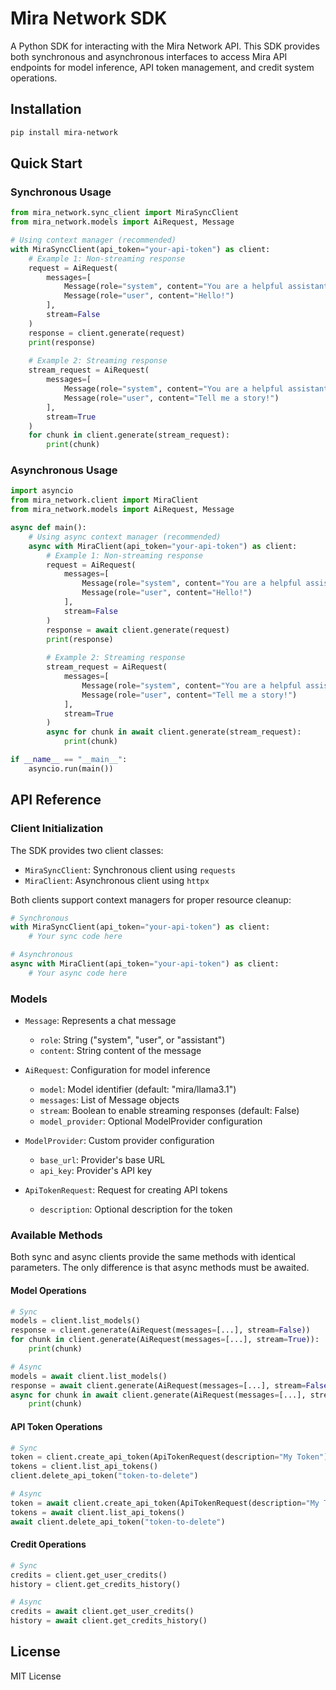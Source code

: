 # Mira Network SDK

A Python SDK for interacting with the Mira Network API. This SDK provides both synchronous and asynchronous interfaces to access Mira API endpoints for model inference, API token management, and credit system operations.

## Installation

```bash
pip install mira-network
```

## Quick Start

### Synchronous Usage

```python
from mira_network.sync_client import MiraSyncClient
from mira_network.models import AiRequest, Message

# Using context manager (recommended)
with MiraSyncClient(api_token="your-api-token") as client:
    # Example 1: Non-streaming response
    request = AiRequest(
        messages=[
            Message(role="system", content="You are a helpful assistant."),
            Message(role="user", content="Hello!")
        ],
        stream=False
    )
    response = client.generate(request)
    print(response)
    
    # Example 2: Streaming response
    stream_request = AiRequest(
        messages=[
            Message(role="system", content="You are a helpful assistant."),
            Message(role="user", content="Tell me a story!")
        ],
        stream=True
    )
    for chunk in client.generate(stream_request):
        print(chunk)
```

### Asynchronous Usage

```python
import asyncio
from mira_network.client import MiraClient
from mira_network.models import AiRequest, Message

async def main():
    # Using async context manager (recommended)
    async with MiraClient(api_token="your-api-token") as client:
        # Example 1: Non-streaming response
        request = AiRequest(
            messages=[
                Message(role="system", content="You are a helpful assistant."),
                Message(role="user", content="Hello!")
            ],
            stream=False
        )
        response = await client.generate(request)
        print(response)
        
        # Example 2: Streaming response
        stream_request = AiRequest(
            messages=[
                Message(role="system", content="You are a helpful assistant."),
                Message(role="user", content="Tell me a story!")
            ],
            stream=True
        )
        async for chunk in await client.generate(stream_request):
            print(chunk)

if __name__ == "__main__":
    asyncio.run(main())
```

## API Reference

### Client Initialization

The SDK provides two client classes:
- `MiraSyncClient`: Synchronous client using `requests`
- `MiraClient`: Asynchronous client using `httpx`

Both clients support context managers for proper resource cleanup:

```python
# Synchronous
with MiraSyncClient(api_token="your-api-token") as client:
    # Your sync code here

# Asynchronous
async with MiraClient(api_token="your-api-token") as client:
    # Your async code here
```

### Models

- `Message`: Represents a chat message
  - `role`: String ("system", "user", or "assistant")
  - `content`: String content of the message

- `AiRequest`: Configuration for model inference
  - `model`: Model identifier (default: "mira/llama3.1")
  - `messages`: List of Message objects
  - `stream`: Boolean to enable streaming responses (default: False)
  - `model_provider`: Optional ModelProvider configuration

- `ModelProvider`: Custom provider configuration
  - `base_url`: Provider's base URL
  - `api_key`: Provider's API key

- `ApiTokenRequest`: Request for creating API tokens
  - `description`: Optional description for the token

### Available Methods

Both sync and async clients provide the same methods with identical parameters. The only difference is that async methods must be awaited.

#### Model Operations
```python
# Sync
models = client.list_models()
response = client.generate(AiRequest(messages=[...], stream=False))
for chunk in client.generate(AiRequest(messages=[...], stream=True)):
    print(chunk)

# Async
models = await client.list_models()
response = await client.generate(AiRequest(messages=[...], stream=False))
async for chunk in await client.generate(AiRequest(messages=[...], stream=True)):
    print(chunk)
```

#### API Token Operations
```python
# Sync
token = client.create_api_token(ApiTokenRequest(description="My Token"))
tokens = client.list_api_tokens()
client.delete_api_token("token-to-delete")

# Async
token = await client.create_api_token(ApiTokenRequest(description="My Token"))
tokens = await client.list_api_tokens()
await client.delete_api_token("token-to-delete")
```

#### Credit Operations
```python
# Sync
credits = client.get_user_credits()
history = client.get_credits_history()

# Async
credits = await client.get_user_credits()
history = await client.get_credits_history()
```

## License

MIT License
